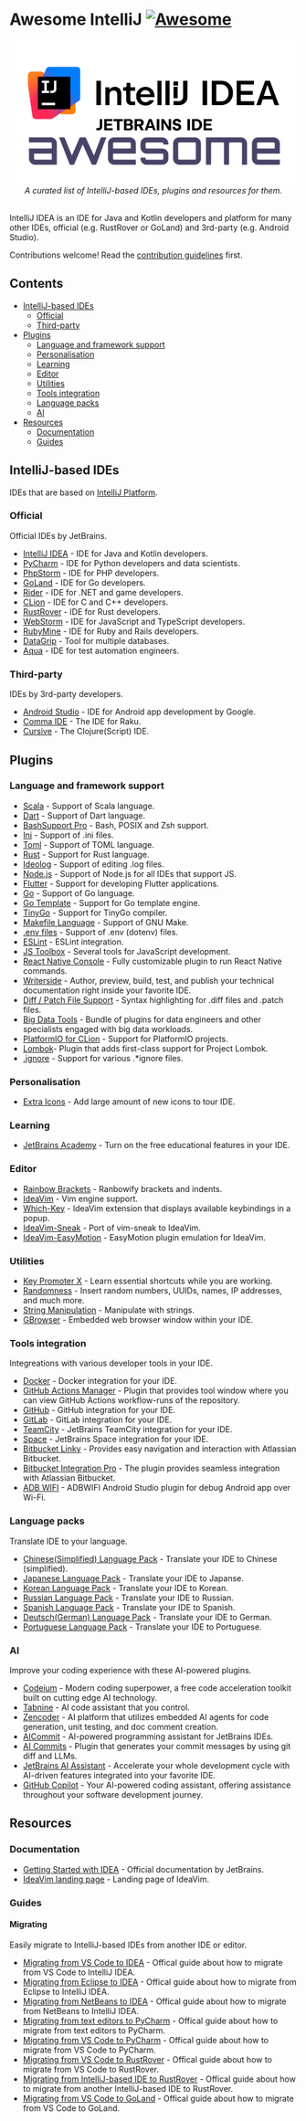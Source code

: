 # Awesome IntelliJ [![Awesome](https://awesome.re/badge.svg)](https://awesome.re)
<div align="center">
    <img src="./banner.png">
    <i>A curated list of IntelliJ-based IDEs, plugins and resources for them.</i>
</div>
<br>

IntelliJ IDEA is an IDE for Java and Kotlin developers and platform for many other IDEs, official (e.g. RustRover or GoLand) and 3rd-party (e.g. Android Studio).

Contributions welcome! Read the [contribution guidelines](contributing.md) first.

## Contents

- [IntelliJ-based IDEs](#intellij-based-ides)
    - [Official](#official)
    - [Third-party](#third-party)
- [Plugins](#plugins)
    - [Language and framework support](#language-and-framework-support)
    - [Personalisation](#personalisation)
    - [Learning](#learning)
    - [Editor](#editor)
    - [Utilities](#utilities)
    - [Tools integration](#tools-integration)
    - [Language packs](#language-packs)
    - [AI](#ai)
- [Resources](#resources)
    - [Documentation](#documentation)
    - [Guides](#guides)


## IntelliJ-based IDEs

IDEs that are based on [IntelliJ Platform](https://www.jetbrains.com/opensource/idea).

### Official

Official IDEs by JetBrains.

- [IntelliJ IDEA](https://www.jetbrains.com/idea) - IDE for Java and Kotlin developers.
- [PyCharm](https://www.jetbrains.com/pycharm) - IDE for Python developers and data scientists.
- [PhpStorm](https://www.jetbrains.com/phpstorm) - IDE for PHP developers.
- [GoLand](https://www.jetbrains.com/go) - IDE for Go developers.
- [Rider](https://www.jetbrains.com/rider) - IDE for .NET and game developers.
- [CLion](https://www.jetbrains.com/clion) - IDE for C and C++ developers.
- [RustRover](https://www.jetbrains.com/rust) - IDE for Rust developers.
- [WebStorm](https://www.jetbrains.com/webstorm) - IDE for JavaScript and TypeScript developers.
- [RubyMine](https://www.jetbrains.com/ruby) - IDE for Ruby and Rails developers.
- [DataGrip](https://www.jetbrains.com/datagrip) - Tool for multiple databases.
- [Aqua](https://www.jetbrains.com/aqua) - IDE for test automation engineers.

### Third-party

IDEs by 3rd-party developers.

- [Android Studio](https://developer.android.com/studio) - IDE for Android app development by Google.
- [Comma IDE](https://commaide.com) - The IDE for Raku.
- [Cursive](https://cursive-ide.com) - The Clojure(Script) IDE.

## Plugins

### Language and framework support

- [Scala](https://plugins.jetbrains.com/plugin/1347-scala) - Support of Scala language.
- [Dart](https://plugins.jetbrains.com/plugin/6351-dart) - Support of Dart language.
- [BashSupport Pro](https://plugins.jetbrains.com/plugin/13841-bashsupport-pro) - Bash, POSIX and Zsh support.
- [Ini](https://plugins.jetbrains.com/plugin/6981-ini) - Support of .ini files.
- [Toml](https://plugins.jetbrains.com/plugin/8195-toml) - Support of TOML language.
- [Rust](https://plugins.jetbrains.com/plugin/22407-rust) - Support for Rust language.
- [Ideolog](https://plugins.jetbrains.com/plugin/9746-ideolog) - Support of editing .log files.
- [Node.js](https://plugins.jetbrains.com/plugin/6098-node-js) - Support of Node.js for all IDEs that support JS.
- [Flutter](https://plugins.jetbrains.com/plugin/9212-flutter) - Support for developing Flutter applications.
- [Go](https://plugins.jetbrains.com/plugin/9568-go) - Support of Go language.
- [Go Template](https://plugins.jetbrains.com/plugin/10581-go-template) - Support for Go template engine.
- [TinyGo](https://plugins.jetbrains.com/plugin/16915-tinygo) - Support for TinyGo compiler.
- [Makefile Language](https://plugins.jetbrains.com/plugin/9333-makefile-language) - Support of GNU Make.
- [.env files](https://plugins.jetbrains.com/plugin/9525--env-files) - Support of .env (dotenv) files.
- [ESLint](https://plugins.jetbrains.com/plugin/7494-eslint) - ESLint integration.
- [JS Toolbox](https://plugins.jetbrains.com/plugin/7353-js-toolbox) - Several tools for JavaScript development.
- [React Native Console](https://plugins.jetbrains.com/plugin/9564-react-native-console) - Fully customizable plugin to run React Native commands.
- [Writerside](https://plugins.jetbrains.com/plugin/20158-writerside) - Author, preview, build, test, and publish your technical documentation right inside your favorite IDE.
- [Diff / Patch File Support](https://plugins.jetbrains.com/plugin/18612-diff--patch-file-support) - Syntax highlighting for .diff files and .patch files.
- [Big Data Tools](https://plugins.jetbrains.com/plugin/12494-big-data-tools) - Bundle of plugins for data engineers and other specialists engaged with big data workloads.
- [PlatformIO for CLion](https://plugins.jetbrains.com/plugin/13922-platformio-for-clion) - Support for PlatformIO projects.
- [Lombok](https://plugins.jetbrains.com/plugin/6317-lombok)- Plugin that adds first-class support for Project Lombok.
- [.ignore](https://plugins.jetbrains.com/plugin/7495--ignore) - Support for various .*ignore files.

### Personalisation

- [Extra Icons](https://plugins.jetbrains.com/plugin/11058-extra-icons) - Add large amount of new icons to tour IDE.

### Learning

- [JetBrains Academy](https://plugins.jetbrains.com/plugin/10081-jetbrains-academy) - Turn on the free educational features in your IDE.

### Editor

- [Rainbow Brackets](https://plugins.jetbrains.com/plugin/10080-rainbow-brackets) - Ranbowify brackets and indents.
- [IdeaVim](https://plugins.jetbrains.com/plugin/164-ideavim) - Vim engine support.
- [Which-Key](https://plugins.jetbrains.com/plugin/15976-which-key) - IdeaVim extension that displays available keybindings in a popup.
- [IdeaVim-Sneak](https://plugins.jetbrains.com/plugin/15348-ideavim-sneak) - Port of vim-sneak to IdeaVim.
- [IdeaVim-EasyMotion](https://plugins.jetbrains.com/plugin/13360-ideavim-easymotion) - EasyMotion plugin emulation for IdeaVim.

### Utilities

- [Key Promoter X](https://plugins.jetbrains.com/plugin/9792-key-promoter-x) - Learn essential shortcuts while you are working.
- [Randomness](https://plugins.jetbrains.com/plugin/9836-randomness) - Insert random numbers, UUIDs, names, IP addresses, and much more.
- [String Manipulation](https://plugins.jetbrains.com/plugin/2162-string-manipulation) - Manipulate with strings.
- [GBrowser](https://plugins.jetbrains.com/plugin/14458-gbrowser) - Embedded web browser window within your IDE.

### Tools integration

Integreations with various developer tools in your IDE.

- [Docker](https://plugins.jetbrains.com/plugin/7724-docker) - Docker integration for your IDE.
- [GitHub Actions Manager](https://plugins.jetbrains.com/plugin/19347-github-actions-manager) - Plugin that provides tool window where you can view GitHub Actions workflow-runs of the repository.
- [GitHub](https://plugins.jetbrains.com/plugin/13115-github) - GitHub integration for your IDE.
- [GitLab](https://plugins.jetbrains.com/plugin/22857-gitlab) - GitLab integration for your IDE.
- [TeamCity](https://plugins.jetbrains.com/plugin/1820-teamcity) - JetBrains TeamCity integration for your IDE.
- [Space](https://plugins.jetbrains.com/plugin/13362-space) - JetBrains Space integration for your IDE.
- [Bitbucket Linky](https://plugins.jetbrains.com/plugin/8015-bitbucket-linky) - Provides easy navigation and interaction with Atlassian Bitbucket.
- [Bitbucket Integration Pro](https://plugins.jetbrains.com/plugin/13538-bitbucket-integration-pro) - The plugin provides seamless integration with Atlassian Bitbucket.
- [ADB WIFI](https://plugins.jetbrains.com/plugin/7856-adb-wifi) - ADBWIFI Android Studio plugin for debug Android app over Wi-Fi.

### Language packs

Translate IDE to your language.

- [Chinese ​(Simplified)​ Language Pack](https://plugins.jetbrains.com/plugin/13710-chinese-simplified-language-pack----) - Translate your IDE to Chinese (simplified).
- [Japanese Language Pack](https://plugins.jetbrains.com/plugin/13964-japanese-language-pack------) - Translate your IDE to Japanse.
- [Korean Language Pack](https://plugins.jetbrains.com/plugin/13711-korean-language-pack------) - Translate your IDE to Korean.
- [Russian Language Pack](https://plugins.jetbrains.com/plugin/26495-russian-language-pack--------) - Translate your IDE to Russian.
- [Spanish Language Pack](https://plugins.jetbrains.com/plugin/24541-spanish-language-pack--paquete-de-idioma-espa-ol) - Translate your IDE to Spanish.
- [Deutsch ​(German)​ Language Pack](https://plugins.jetbrains.com/plugin/24543-deutsch-german-language-pack--deutsches-sprachpaket) - Translate your IDE to German.
- [Portuguese Language Pack](https://plugins.jetbrains.com/plugin/24542-portuguese-language-pack--pacote-de-idioma-portugu-s) - Translate your IDE to Portuguese.

### AI

Improve your coding experience with these AI-powered plugins.

- [Codeium](https://plugins.jetbrains.com/plugin/20540-codeium-ai-autocomplete-and-chat-for-python-js-java-go--) - Modern coding superpower, a free code acceleration toolkit built on cutting edge AI technology.
- [Tabnine](https://plugins.jetbrains.com/plugin/12798-tabnine-ai-chat--autocomplete-for-javascript-python--more) - AI code assistant that you control.
- [Zencoder](https://plugins.jetbrains.com/plugin/24782-zencoder-your-mindful-ai-coding-agent) - AI platform that utilizes embedded AI agents for code generation, unit testing, and doc comment creation.
- [AICommit](https://plugins.jetbrains.com/plugin/21289-aicommit) - AI-powered programming assistant for JetBrains IDEs.
- [AI Commits](https://plugins.jetbrains.com/plugin/21335-ai-commits) - Plugin that generates your commit messages by using git diff and LLMs.
- [JetBrains AI Assistant](https://plugins.jetbrains.com/plugin/22282-jetbrains-ai-assistant) - Accelerate your whole development cycle with AI-driven features integrated into your favorite IDE.
- [GitHub Copilot](https://plugins.jetbrains.com/plugin/17718-github-copilot) - Your AI-powered coding assistant, offering assistance throughout your software development journey.

## Resources

### Documentation

- [Getting Started with IDEA](https://www.jetbrains.com/help/idea/getting-started.html) - Official documentation by JetBrains.
- [IdeaVim landing page](https://lp.jetbrains.com/ideavim) - Landing page of IdeaVim.

### Guides

#### Migrating

Easily migrate to IntelliJ-based IDEs from another IDE or editor.

- [Migrating from VS Code to IDEA](https://www.jetbrains.com/help/idea/how-to-move-to-intellij-idea-from-vs-code.html) - Offical guide about how to migrate from VS Code to IntelliJ IDEA.
- [Migrating from Eclipse to IDEA](https://www.jetbrains.com/help/idea/migrating-from-eclipse-to-intellij-idea.html) - Offical guide about how to migrate from Eclipse to IntelliJ IDEA.
- [Migrating from NetBeans to IDEA](https://www.jetbrains.com/help/idea/netbeans.html) - Offical guide about how to migrate from NetBeans to IntelliJ IDEA.
- [Migrating from text editors to PyCharm](https://www.jetbrains.com/help/pycharm/migrating-from-text-editors.html) - Offical guide about how to migrate from text editors to PyCharm.
- [Migrating from VS Code to PyCharm](https://www.jetbrains.com/help/pycharm/migrating-from-vsc-to-pycharm.html) - Offical guide about how to migrate from VS Code to PyCharm.
- [Migrating from VS Code to RustRover](https://www.jetbrains.com/help/rust/how-to-move-to-rustrover-from-vs-code.html) - Offical guide about how to migrate from VS Code to RustRover.
- [Migrating from IntelliJ-based IDE to RustRover](https://www.jetbrains.com/help/rust/how-to-move-to-rustrover-from-another-jetbrains-ide.html) - Offical guide about how to migrate from another IntelliJ-based IDE to RustRover.
- [Migrating from VS Code to GoLand](https://www.jetbrains.com/help/go/migrating-from-visual-studio-code-to-goland.html) - Offical guide about how to migrate from VS Code to GoLand.
